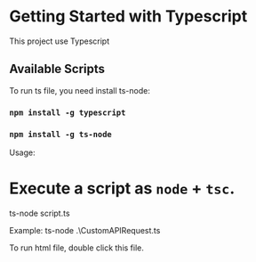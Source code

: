 # Getting Started with Typescript

This project use Typescript

## Available Scripts

To run ts file, you need install ts-node:

### `npm install -g typescript`

### `npm install -g ts-node`

Usage:

# Execute a script as `node` + `tsc`.

ts-node script.ts

Example:
ts-node .\CustomAPIRequest.ts

To run html file, double click this file.
